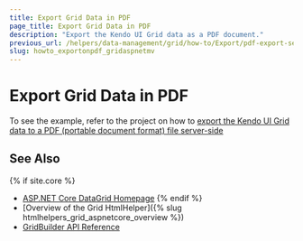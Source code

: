 ```yaml
---
title: Export Grid Data in PDF
page_title: Export Grid Data in PDF
description: "Export the Kendo UI Grid data as a PDF document."
previous_url: /helpers/data-management/grid/how-to/Export/pdf-export-server-side
slug: howto_exportonpdf_gridaspnetmv
---
```


# Export Grid Data in PDF

To see the example, refer to the project on how to [export the Kendo UI Grid data to a PDF (portable document format) file server-side](https://github.com/telerik/ui-for-aspnet-mvc-examples/tree/master/Telerik.Examples.Mvc/Telerik.Examples.Mvc/Areas/PdfExportingServerSide)

## See Also

{% if site.core %}
* [ASP.NET Core DataGrid Homepage](https://www.telerik.com/aspnet-core-ui/grid)
{% endif %}
* [Overview of the Grid HtmlHelper]({% slug htmlhelpers_grid_aspnetcore_overview %})
* [GridBuilder API Reference](https://docs.telerik.com/aspnet-mvc/api/kendo.mvc.ui.fluent/gridbuilder)
